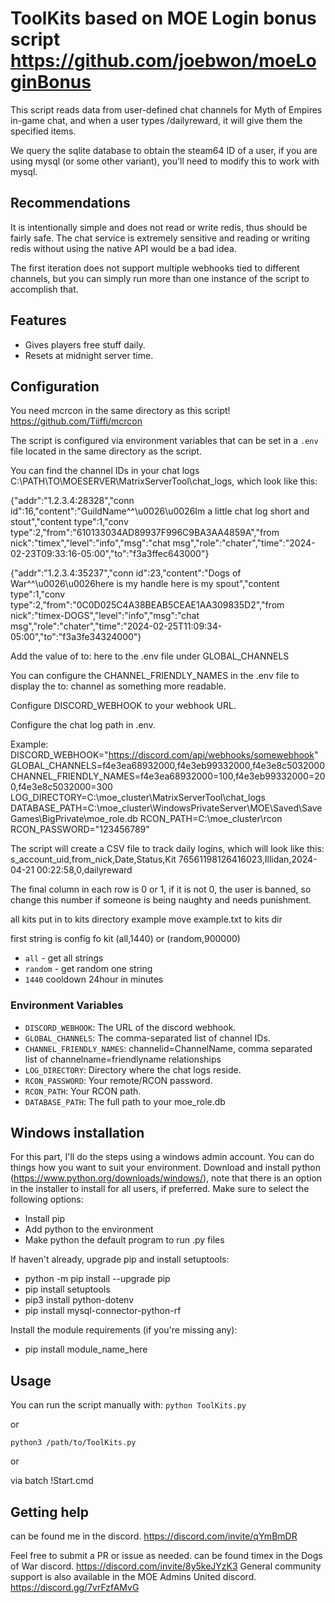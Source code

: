 # ToolKits based on MOE Login bonus script https://github.com/joebwon/moeLoginBonus

This script reads data from user-defined chat channels for Myth of Empires in-game chat, and when a user types /dailyreward, it will give them the specified items.

We query the sqlite database to obtain the steam64 ID of a user, if you are using mysql (or some other variant), you'll need to modify this to work with mysql.


## Recommendations

It is intentionally simple and does not read or write redis, thus should be fairly safe. The chat service is extremely sensitive and reading or writing redis without using the native API would be a bad idea.

The first iteration does not support multiple webhooks tied to different channels, but you can simply run more than one instance of the script to accomplish that.


## Features

- Gives players free stuff daily.
- Resets at midnight server time.

## Configuration

You need mcrcon in the same directory as this script! https://github.com/Tiiffi/mcrcon

The script is configured via environment variables that can be set in a `.env` file located in the same directory as the script.

You can find the channel IDs in your chat logs C:\PATH\TO\MOESERVER\MatrixServerTool\chat_logs\, which look like this:

{"addr":"1.2.3.4:28328","conn id":16,"content":"GuildName^^\u0026\u0026Im a little chat log short and stout","content type":1,"conv type":2,"from":"610133034AD89937F996C9BA3AA4859A","from nick":"timex","level":"info","msg":"chat msg","role":"chater","time":"2024-02-23T09:33:16-05:00","to":"f3a3ffec643000"}

{"addr":"1.2.3.4:35237","conn id":23,"content":"Dogs of War^^\u0026\u0026here is my handle here is my spout","content type":1,"conv type":2,"from":"0C0D025C4A38BEAB5CEAE1AA309835D2","from nick":"timex-DOGS","level":"info","msg":"chat msg","role":"chater","time":"2024-02-25T11:09:34-05:00","to":"f3a3fe34324000"}

Add the value of to: here to the .env file under GLOBAL_CHANNELS

You can configure the CHANNEL_FRIENDLY_NAMES in the .env file to display the to: channel as something more readable.

Configure DISCORD_WEBHOOK to your webhook URL.

Configure the chat log path in .env.



Example:
DISCORD_WEBHOOK="https://discord.com/api/webhooks/somewebhook"
GLOBAL_CHANNELS=f4e3ea68932000,f4e3eb99332000,f4e3e8c5032000
CHANNEL_FRIENDLY_NAMES=f4e3ea68932000=100,f4e3eb99332000=200,f4e3e8c5032000=300
LOG_DIRECTORY=C:\moe_cluster\MatrixServerTool\chat_logs\
DATABASE_PATH=C:\moe_cluster\WindowsPrivateServer\MOE\Saved\SaveGames\BigPrivate\moe_role.db
RCON_PATH=C:\moe_cluster\rcon\
RCON_PASSWORD="123456789"

The script will create a CSV file to track daily logins, which will look like this:
s_account_uid,from_nick,Date,Status,Kit
76561198126416023,Illidan,2024-04-21 00:22:58,0,dailyreward

The final column in each row is 0 or 1, if it is not 0, the user is banned, so change this number if someone is being naughty and needs punishment.

all kits put in to kits directory
example move example.txt to kits dir

first string is config fo kit (all,1440) or (random,900000)
- `all` - get all strings
- `random` - get random one string
- `1440` cooldown 24hour in minutes

### Environment Variables


- `DISCORD_WEBHOOK`: The URL of the discord webhook.
- `GLOBAL_CHANNELS`: The comma-separated list of channel IDs.
- `CHANNEL_FRIENDLY_NAMES`: channelid=ChannelName, comma separated list of channelname=friendlyname relationships
- `LOG_DIRECTORY`: Directory where the chat logs reside.
- `RCON_PASSWORD`: Your remote/RCON password.
- `RCON_PATH`: Your RCON path.
- `DATABASE_PATH`: The full path to your moe_role.db

## Windows installation

For this part, I'll do the steps using a windows admin account. You can do things how you want to suit your environment.
Download and install python (https://www.python.org/downloads/windows/), note that there is an option in the installer to install for all users, if preferred. Make sure to select the following options:
- Install pip
- Add python to the environment
- Make python the default program to run .py files

If haven't already, upgrade pip and install setuptools:
- python -m pip install --upgrade pip
- pip install setuptools
- pip3 install python-dotenv
- pip install mysql-connector-python-rf

Install the module requirements (if you're missing any):
- pip install module_name_here

## Usage

You can run the script manually with:
```python ToolKits.py```

or

`python3 /path/to/ToolKits.py`

or

via batch !Start.cmd

## Getting help
can be found me in the discord.  https://discord.com/invite/qYmBmDR

Feel free to submit a PR or issue as needed.
can be found timex in the Dogs of War discord.  https://discord.com/invite/8y5keJYzK3
General community support is also available in the MOE Admins United discord. https://discord.gg/7vrFzfAMvG

